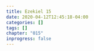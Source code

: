 ```yaml
---
title: Ezekiel 15
date: 2020-04-12T12:45:18-04:00
categories: []
tags: []
chapter: "015"
inprogress: false
---
```


